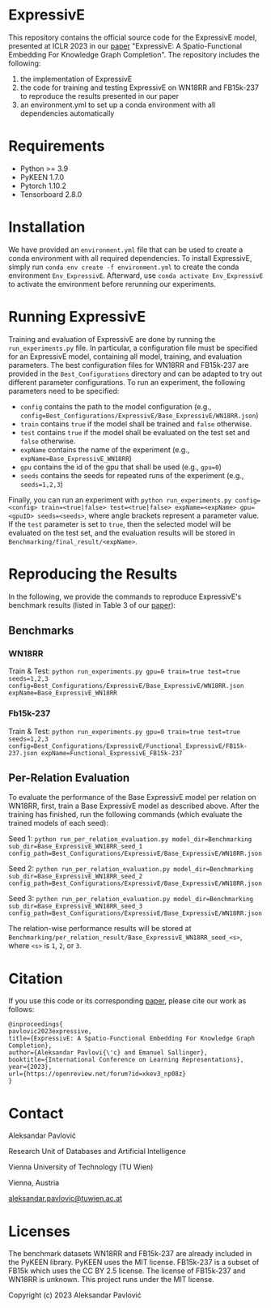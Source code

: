 # ExpressivE

This repository contains the official source code for the ExpressivE model, presented at ICLR 2023 in our [paper](https://openreview.net/forum?id=xkev3_np08z) "ExpressivE: A Spatio-Functional Embedding For Knowledge Graph Completion".
The repository includes the following:

1. the implementation of ExpressivE
2. the code for training and testing ExpressivE on WN18RR and FB15k-237 to reproduce the results presented in our paper
3. an environment.yml to set up a conda environment with all dependencies automatically

# Requirements 

* Python >= 3.9
* PyKEEN 1.7.0
* Pytorch 1.10.2
* Tensorboard 2.8.0

# Installation

We have provided an `environment.yml` file that can be used to create a conda environment with all required dependencies. 
To install ExpressivE, simply run `conda env create -f environment.yml` to create the conda 
environment `Env_ExpressivE`. Afterward, use `conda activate Env_ExpressivE` to activate the environment before rerunning our experiments.

# Running ExpressivE

Training and evaluation of ExpressivE are done by running the `run_experiments.py` file. In particular, a configuration file
must be specified for an ExpressivE model, containing all model, training, and evaluation parameters. The best
configuration files for WN18RR and FB15k-237 are provided in the `Best_Configurations` directory and can be adapted to
try out different parameter configurations. To run an experiment, the following parameters need to be specified:

- `config` contains the path to the model configuration (e.g., `config=Best_Configurations/ExpressivE/Base_ExpressivE/WN18RR.json`)
- `train` contains `true` if the model shall be trained and `false` otherwise.
- `test` contains `true` if the model shall be evaluated on the test set and `false` otherwise.
- `expName` contains the name of the experiment (e.g., `expName=Base_ExpressivE_WN18RR`)
- `gpu` contains the id of the gpu that shall be used (e.g., `gpu=0`)
- `seeds` contains the seeds for repeated runs of the experiment (e.g., `seeds=1,2,3`)

Finally, you can run an experiment
with `python run_experiments.py config=<config> train=<true|false> test=<true|false> expName=<expName> gpu=<gpuID> seeds=<seeds>`,
where angle brackets represent a parameter value. If the `test` parameter is set to `true`, then the selected model
will be evaluated on the test set, and the evaluation results will be stored in `Benchmarking/final_result/<expName>`.

# Reproducing the Results

In the following, we provide the commands to reproduce ExpressivE's benchmark results (listed in Table 3 of our [paper](https://openreview.net/forum?id=xkev3_np08z)):

## Benchmarks

### WN18RR

Train & Test: `python run_experiments.py gpu=0 train=true test=true seeds=1,2,3 config=Best_Configurations/ExpressivE/Base_ExpressivE/WN18RR.json expName=Base_ExpressivE_WN18RR`

### Fb15k-237

Train & Test: `python run_experiments.py gpu=0 train=true test=true seeds=1,2,3 config=Best_Configurations/ExpressivE/Functional_ExpressivE/FB15k-237.json expName=Functional_ExpressivE_FB15k-237`

## Per-Relation Evaluation

To evaluate the performance of the Base ExpressivE model per relation on WN18RR, first, train a Base ExpressivE model as described above. 
After the training has finished, run the following commands (which evaluate the trained models of each seed):

Seed 1: `python run_per_relation_evaluation.py model_dir=Benchmarking sub_dir=Base_ExpressivE_WN18RR_seed_1 config_path=Best_Configurations/ExpressivE/Base_ExpressivE/WN18RR.json`

Seed 2: `python run_per_relation_evaluation.py model_dir=Benchmarking sub_dir=Base_ExpressivE_WN18RR_seed_2 config_path=Best_Configurations/ExpressivE/Base_ExpressivE/WN18RR.json`

Seed 3: `python run_per_relation_evaluation.py model_dir=Benchmarking sub_dir=Base_ExpressivE_WN18RR_seed_3 config_path=Best_Configurations/ExpressivE/Base_ExpressivE/WN18RR.json`

The relation-wise performance results will be stored at `Benchmarking/per_relation_result/Base_ExpressivE_WN18RR_seed_<s>`, where `<s>` is `1`, `2`, or `3`.

# Citation 

If you use this code or its corresponding [paper](https://openreview.net/forum?id=xkev3_np08z), please cite our work as follows:

```
@inproceedings{
pavlovic2023expressive,
title={ExpressivE: A Spatio-Functional Embedding For Knowledge Graph Completion},
author={Aleksandar Pavlovi{\'c} and Emanuel Sallinger},
booktitle={International Conference on Learning Representations},
year={2023},
url={https://openreview.net/forum?id=xkev3_np08z}
}
```

# Contact

Aleksandar Pavlović

Research Unit of Databases and Artificial Intelligence

Vienna University of Technology (TU Wien)

Vienna, Austria

<aleksandar.pavlovic@tuwien.ac.at>

# Licenses

The benchmark datasets WN18RR and FB15k-237 are already included in the PyKEEN library. PyKEEN uses the MIT license.
FB15k-237 is a subset of FB15k which uses the CC BY 2.5 license. The license of FB15k-237 and WN18RR is unknown.
This project runs under the MIT license.

Copyright (c) 2023 Aleksandar Pavlović

